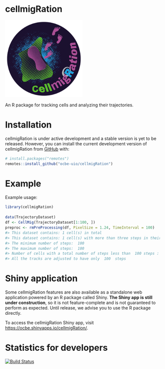 
<!--
###############################################################################
######## DO NOT EDIT THIS FILE DIRECTLY. PLEASE READ THE COMMENT BELOW ########
###############################################################################

README.md is generated from README.Rmd. Please edit the README.Rmd file and
regenerate README.md by running `rmarkdown::render("README.Rmd)` in R.

###############################################################################
# DO NOT EDIT README.md. YOU WILL LOSE YOUR CHANGES. PLEASE SEE COMMENT ABOVE #
###############################################################################
-->
cellmigRation
=============

<img src="cell_migration_logo.png" width="50%" alt="cellmigRation">

An R package for tracking cells and analyzing their trajectories.

Installation
============

cellmigRation is under active development and a stable version is yet to be released. However, you can install the current development version of cellmigRation from [GitHub](https://github.com/) with:

``` r
# install.packages("remotes")
remotes::install_github("ocbe-uio/cellmigRation")
```

Example
=======

Example usage:

``` r
library(cellmigRation)

data(TrajectoryDataset)
df <- CellMig(TrajectoryDataset[1:100, ])
preproc <- rmPreProcessing(df, PixelSize = 1.24, TimeInterval = 100)
#> This dataset contains: 1 cell(s) in total
#> This dataset contains: 1 cell(s) with more than three steps in their tracks
#> The minimum number of steps:  100 
#> The maximum number of steps:  100 
#> Number of cells with a total number of steps less than  100 steps : 0 
#> All the tracks are adjusted to have only  100  steps
```

Shiny application
=================

Some cellmigRation features are also available as a standalone web application powered by an R package called Shiny. **The Shiny app is still under construction**, so it is not feature-complete and is not guaranteed to perform as expected. Until release, we advise you to use the R package directly.

To access the cellmigRation Shiny app, visit <https://ocbe.shinyapps.io/cellmigRation/>.

Statistics for developers
=========================

<!-- badges: start -->
[![Build Status](https://travis-ci.org/ocbe-uio/cellmigRation.svg?branch=master)](https://travis-ci.org/ocbe-uio/cellmigRation) <!-- badges: end -->
